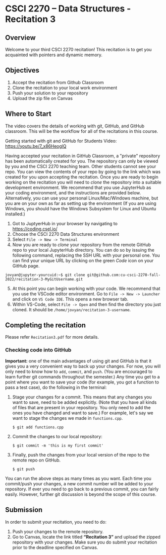 # CSCI 2270 – Data Structures - Recitation 3
## Overview
Welcome to your third CSCI 2270 recitation! This recitation is to get you acquainted with pointers and dynamic memory. 

## Objectives

1. Accept the recitation from Github Classroom
2. Clone the recitation to your local work environment
3. Push your solution to your repository
4. Upload the zip file on Canvas


## Where to Start
The video covers the details of working with git, GitHub, and GitHub classroom. This will be the workflow for all of the recitations in this course. 

Getting started with git and GitHub for Students Video: https://youtu.be/7_x86HeoglQ

Having accepted your recitation in GitHub Classroom, a "private" repository has been automatically created for you. The repository can only be viewed by you and the CSCI 2270 teaching team. Other students cannot see your repo. You can view the contents of your repo by going to the link which was created for you upon accepting the recitation. Once you are ready to begin working on the recitation you will need to *clone* the repository into a suitable development environment. We recommend that you use JupyterHub as your coding environment, and the instructions are provided below. Alternatively, you can use your personal Linux/Mac/Windows machine, but you are on your own as far as setting up the environment (If you are using Windows, you should have the Windows Subsystem for Linux and Ubuntu installed.)

1. Got to JuptyerHub in your browser by navigating to https://coding.csel.io/
2. Choose the CSCI 2270 Data Structures environment
3. Select `File -> New -> Terminal`
4. Now you are ready to *clone* your repository from the remote GitHub repo to your local JupyterHub directory. You can do so by issuing the following command, replacing the SSH URL with your personal one. You can find your unique URL by clicking on the green *Code* icon on your GitHub page.  
```console
jovyan@jupyter-yourcuid:~$ git clone git@github.com:cu-csci-2270-fall-2022/recitation-3-MyGitUsername.git
```
5. At this point you can begin working with your code. We recommend that you use the VSCode editor environment. Go to `File -> New -> Launcher` and click on `VS Code IDE`. This opens a new browser tab.
6. Within VS-Code, select `File -> Open` and then find the directory you just cloned. It should be `/home/jovyan/recitation-3-username`.

## Completing the recitation
Please refer `Recitation3.pdf` for more details.

### Checking code into GitHub
**Important:** one of the main advantages of using git and GitHub is that it gives you a very convenient way to back up your changes. For now, you will only need to know how to `add`, `commit`, and `push`.  (You are encouraged to learn further git commands throughout the semester.) Any time you get to a point where you want to save your code (for example, you got a function to pass a test case), do the following in the terminal:
1. Stage your changes for a commit. This means that any changes you want to save, need to be added explicitly. (Note that you have all kinds of files that are present in your repository. You only need to add the ones you have changed and want to save.) For example, let's say we want to stage the changes we made in `functions.cpp`. 
    ```console
    $ git add functions.cpp
    ```
2. Commit the changes to our local repository:
    ```console
    $ git commit -m 'this is my first commit'
    ```
3. Finally, push the changes from your local version of the repo to the remote repo on GitHub. 
    ```console
    $ git push
    ```
You can run the above steps as many times as you want. Each time you commit/push your changes, a new commit number will be added to your repository. If ever you need to go back to a previous commit, you can fairly easily. However, further git discussion is beyond the scope of this course.

## Submission
In order to submit your recitation, you need to do:

1. Push your changes to the remote repository.
2. Go to Canvas, locate the link titled **“Recitation 3”** and upload the zipped repository with your changes. Make sure you do submit your recitation prior to the deadline specified on Canvas.

